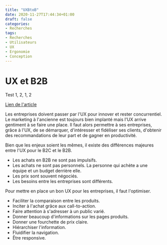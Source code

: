 ```yaml
---
title: "UXBtoB"
date: 2020-11-27T17:44:34+01:00
draft: false
categories:
- Recherches
tags:
- Recherches
- Utilisateurs
- UX
- Ergonomie
- Conception
---
```


# UX et B2B

Test 1, 2, 1, 2

[Lien de l'article](https://blog-ux.com/lavenir-de-lexperience-utilisateur-va-se-jouer-dans-le-btob/)

Les entreprises doivent passer par l'UX pour innover et rester concurrentiel. Le marketing à l'ancienne est toujours bien implanté mais l'UX arrive gentiment à se faire une place. Il faut alors permettre à ses entreprises, grâce à l'UX, de se démarquer, d'intéresser et fidéliser ses clients, d'obtenir des recommandations de leur part et de gagner en productivité. 

Bien que les enjeux soient les mêmes, il existe des différences majeures entre l'UX pour le B2C et le B2B.

- Les achats en B2B ne sont pas impulsifs.
- Les achats ne sont pas personnels. La personne qui achète a une équipe et un budget derrière elle. 
- Les prix sont souvent négociés.
- Les besoins entre les entreprises sont différents.

Pour mettre en place un bon UX pour les entreprises, il faut l'optimiser.

- Faciliter la comparaison entre les produits.
- Inciter à l'achat grâce aux call-to-action.
- Faire attention à s'adresser à un public varié.
- Donner beaucoup d'informations sur les pages produits.
- Donner une fourchette de prix claire.
- Hiérarchiser l'information.
- Fluidifier la navigation.
- Être responsive.